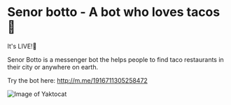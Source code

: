 # Senor botto - A bot who loves tacos:taco:

It's LIVE!🌮

Senor Botto is a messenger bot the helps people to find taco restaurants in their city or anywhere on earth.

Try the bot here: http://m.me/1916711305258472

![Image of Yaktocat](https://pbs.twimg.com/media/DKQp6_DU8AAWc1I.jpg:medium)
